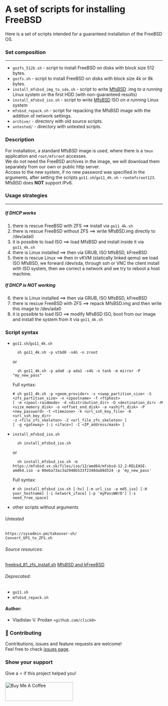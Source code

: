 # A set of scripts for installing FreeBSD
Here is a set of scripts intended for a guaranteed installation of the FreeBSD OS.

### Set composition
***
- `gozfs_512b.sh` - script to install FreeBSD on disks with block size 512 bytes.
- `gozfs.sh` - script to install FreeBSD on disks with block size 4k or 8k bytes.
- `install_mfsbsd_img_to_sda.sh` - script to write [MfsBSD](https://mfsbsd.vx.sk) .img _to a running_ Linux system on the first HDD (with non-guaranteed results)
- `install_mfsbsd_iso.sh` - script to write [MfsBSD](https://mfsbsd.vx.sk) ISO _on a running_ Linux system
- `mfsbsd_repack.sh` - script for repacking the MfsBSD image with the addition of network settings.
- `archive/` - directory with old source scripts.
- `untested/` - directory with untested scripts.

### Description

For installation, a standard MfsBSD image is used, where there is a `tmux` application and `root/mfsroot` accesses.  
We do not need the FreeBSD archives in the image, we will download them separately from our own or public http server.  
Access to the new system, if no new password was specified in the arguments, after setting the scripts `go11.sh`/`go11_4k.sh` - `rootmfsroot123`.  
MfsBSD does **NOT** support IPv6.

### Usage strategies
***

##### If DHCP works

1. there is rescue FreeBSD with ZFS ==> install via `go11_4k.sh`
2. there is rescue FreeBSD without ZFS ==> write MfsBSD.img directly to /dev/ada0
3. it is possible to load ISO ==> load MfsBSD and install inside it via `go11_4k.sh`
4. there is Linux installed ==> then via GRUB, ISO MfsBSD, kFreeBSD
5. there is rescue Linux ==> then in vKVM (statically linked qemu) we load ISO MfsBSD, we forward /dev/sda, through ssh or VNC the client install with ISO system, then we correct a network and we try to reboot a host machine.

##### If DHCP is **NOT** working

6. there is Linux installed ==> then via GRUB, ISO MfsBSD, kFreeBSD
7. there is rescue FreeBSD with ZFS ==> repack MfsBSD.img and then write this image to /dev/ada0
8. it is possible to load ISO ==> modify MfsBSD ISO, boot from our image and install the system from it via `go11_4k.sh`

### Script syntax

- `go11.sh`/`go11_4k.sh`
  
        sh go11_4k.sh -p vtbd0 -s4G -n zroot
  or
  
        sh go11_4k.sh -p ada0 -p ada1 -s4G -n tank -m mirror -P "my_new_pass"   

    Full syntax:
    ```
    # sh go11_4k.sh -p <geom_provider> -s <swap_partition_size> -S <zfs_partition_size> -n <zpoolname> -f <ftphost>
    [ -m <zpool-raidmode> -d <distribution_dir> -D <destination_dir> -M <size_memory_disk> -o <offset_end_disk> -a <ashift_disk> -P <new_password> -t <timezone> -k <url_ssh_key_file> -K <url_ssh_key_dir>
    -z <file_zfs_skeleton> -Z <url_file_zfs_skeleton> ]
    [ -g <gateway> [-i <iface>] -I <IP_address/mask> ]
    ```

- `install_mfsbsd_iso.sh`

        sh install_mfsbsd_iso.sh 
    or
 
        sh install_mfsbsd_iso.sh -m https://mfsbsd.vx.sk/files/iso/12/amd64/mfsbsd-12.2-RELEASE-amd64.iso -a 00eba73ac3a2940b533f2348da88d524 -p 'my_new_pass'
    Full syntax:
    ```
    # sh install_mfsbsd_iso.sh [-hv] [-m url_iso -a md5_iso] [-H your_hostname] [-i network_iface] [-p 'myPassW0rD'] [-s need_free_space]
    ```

- other scripts without arguments


###### Untested
    https://sysadmin.pm/takeover-sh/
    Convert_UFS_to_ZFS.sh

###### Source resources:
[freebsd_81_zfs_install.sh](https://github.com/clickbg/scripts/blob/c5c90b8475ba32337de9fdb8808113d32f922454/FreeBSD/freebsd_81_zfs_install.sh)
[MfsBSD and kFreeBSD](https://forums.freebsd.org/threads/tip-booting-mfsbsd-iso-file-from-grub2-depenguination.46480/)

###### Deprecated:
- `go11.sh`
- `mfsbsd_repack.sh`

#### Author:

- Vladislav V. Prodan `<github.com/click0>`

### 🤝 Contributing

Contributions, issues and feature requests are welcome!<br />Feel free to check [issues page](https://github.com/click0/domain-check-2/issues).

### Show your support

Give a ⭐ if this project helped you!

<a href="https://www.buymeacoffee.com/click0" target="_blank"><img src="https://cdn.buymeacoffee.com/buttons/v2/default-orange.png" alt="Buy Me A Coffee" style="height: 60px !important;width: 217px !important;" ></a>
